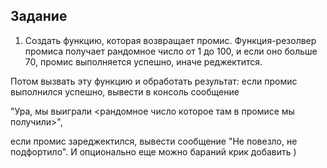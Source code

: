 ## Задание

1. Создать функцию, которая возвращает промис.
Функция-резолвер промиса получает рандомное число от 1 до 100,
и если оно больше 70, промис выполняется успешно, иначе реджектится.

Потом вызвать эту функцию и обработать результат:
если промис выполнился успешно, вывести в консоль сообщение

"Ура, мы выиграли <рандомное число которое там в промисе мы получили>",

если промис зареджектился, вывести сообщение "Не повезло, не подфортило".
И опционально еще можно бараний крик добавить )
